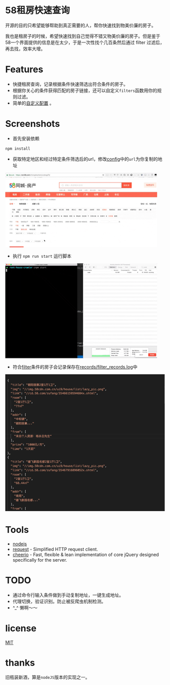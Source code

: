 # 58租房快速查询
开源的目的只希望能够帮助到真正需要的人，帮你快速找到物美价廉的房子。

我也是租房子的时候，希望快速找到自己觉得不错又物美价廉的房子。但是鉴于58一个界面提供的信息是在太少，于是一次性找个几百条然后通过 filter 过滤后，再去找，效率大增。


# Features
+ 快捷租房查询，记录根据条件快速筛选出符合条件的房子。
+ 根据你关心的条件获得匹配的房子链接，还可以自定义`filters`函数用你的规则过滤。
+ 简单的[自定义配置](./config/index.js) 。


# Screenshots

+ 首先安装依赖
```bash
npm install
```

+ 获取特定地区和经过特定条件筛选后的url，修改[config](./config/index.js)中的`url`为你复制的地址

![get 58 url](./screenshots/get_url.gif)

+ 执行 `npm run start` 运行脚本

![run screenshot](./screenshots/run_screenshop.gif)

+ 符合[filter](./filters/filter58.js)条件的房子会记录保存在[records/filter_records.log]('./records/filter_records.log)中

![after filter out ](./screenshots/filter_results.jpg)


# Tools
- [nodejs](https://nodejs.org/)
- [request](https://www.npmjs.com/package/request) - Simplified HTTP request client.
- [cheerio](https://www.npmjs.com/package/cheerio) - Fast, flexible & lean implementation of core jQuery designed specifically for the server.


# TODO
+ 通过命令行输入条件做到手动复制地址，一键生成地址。
+ 代理切换，验证识别。防止被反爬虫机制检测。
+ ^_^ 懒啊～～


# license
[MIT](https://opensource.org/licenses/MIT)


# thanks
旧瓶装新酒，算是`nodeJS`版本的实现之一。

